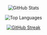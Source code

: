 <div align="center">
  
![GitHub Stats](https://github-readme-stats.vercel.app/api?username=nxtcarson&show_icons=true&theme=midnight-purple&bg_color=30,e96443,904e95&title_color=fff&text_color=fff)

![Top Languages](https://github-readme-stats.vercel.app/api/top-langs/?username=nxtcarson&layout=compact&theme=midnight-purple&bg_color=30,e96443,904e95&title_color=fff&text_color=fff)

[![GitHub Streak](https://streak-stats.demolab.com/?user=nxtcarson&theme=midnight-purple&background=30,e96443,904e95&ring=fff&fire=fff&currStreakLabel=fff)](https://git.io/streak-stats)

</div> 
